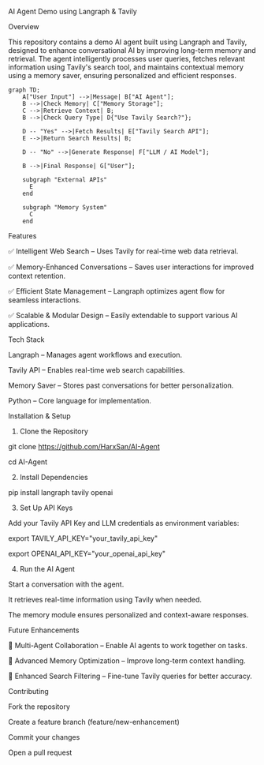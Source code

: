 AI Agent Demo using Langraph & Tavily


Overview

This repository contains a demo AI agent built using Langraph and Tavily, designed to enhance conversational AI by improving long-term memory and retrieval. The agent intelligently processes user queries, fetches relevant information using Tavily's search tool, and maintains contextual memory using a memory saver, ensuring personalized and efficient responses.

```mermaid
graph TD;
    A["User Input"] -->|Message| B["AI Agent"];
    B -->|Check Memory| C["Memory Storage"];
    C -->|Retrieve Context| B;
    B -->|Check Query Type| D{"Use Tavily Search?"};

    D -- "Yes" -->|Fetch Results| E["Tavily Search API"];
    E -->|Return Search Results| B;
    
    D -- "No" -->|Generate Response| F["LLM / AI Model"];

    B -->|Final Response| G["User"];
    
    subgraph "External APIs"
      E
    end

    subgraph "Memory System"
      C
    end
```

Features

✅ Intelligent Web Search – Uses Tavily for real-time web data retrieval.

✅ Memory-Enhanced Conversations – Saves user interactions for improved context retention.

✅ Efficient State Management – Langraph optimizes agent flow for seamless interactions.

✅ Scalable & Modular Design – Easily extendable to support various AI applications.


Tech Stack

Langraph – Manages agent workflows and execution.

Tavily API – Enables real-time web search capabilities.

Memory Saver – Stores past conversations for better personalization.

Python – Core language for implementation.


Installation & Setup

1. Clone the Repository

git clone https://github.com/HarxSan/AI-Agent

cd AI-Agent

2. Install Dependencies

pip install langraph tavily openai


3. Set Up API Keys

Add your Tavily API Key and LLM credentials as environment variables:


export TAVILY_API_KEY="your_tavily_api_key"

export OPENAI_API_KEY="your_openai_api_key"


4. Run the AI Agent

Start a conversation with the agent.

It retrieves real-time information using Tavily when needed.

The memory module ensures personalized and context-aware responses.

Future Enhancements

🔹 Multi-Agent Collaboration – Enable AI agents to work together on tasks.

🔹 Advanced Memory Optimization – Improve long-term context handling.

🔹 Enhanced Search Filtering – Fine-tune Tavily queries for better accuracy.

Contributing

Fork the repository

Create a feature branch (feature/new-enhancement)

Commit your changes

Open a pull request
